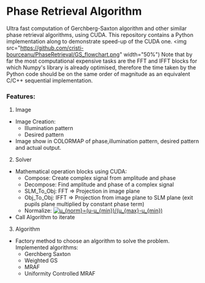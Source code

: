 # Phase Retrieval Algorithm

Ultra fast computation of Gerchberg-Saxton algorithm and other similar phase retrieval algorithms, using CUDA. This repository contains a Python implementation along to demonstrate speed-up of the CUDA one.
<img src="https://github.com/cristi-bourceanu/PhaseRetrieval/GS_flowchart.png" width="50%")
Note that by far the most computational expensive tasks are the FFT and IFFT blocks for which Numpy's library is already optimised, therefore the time taken by the Python code should be on the same order of magnitude as an equivalent C/C++ sequential implementation.
### Features:
1. Image
- Image Creation:
  - Illumination pattern
  - Desired pattern
- Image show in COLORMAP of phase,illumination pattern, desired pattern and actual output.
2. Solver
- Mathematical operation blocks using CUDA:
  - Compose: Create complex signal from amplitude and phase
  - Decompose: Find amplitude and phase of a complex signal
  - SLM_To_Obj: FFT => Projection in image plane
  - Obj_To_Obj: IFFT => Projection from image plane to SLM plane (exit pupils plane multiplied by constant phase term)
  - Normalize: <a href="https://www.codecogs.com/eqnedit.php?latex=u_{norm}=(u-u_{min})/(u_{max}-u_{min})" target="_blank"><img src="https://latex.codecogs.com/gif.latex?u_{norm}=(u-u_{min})/(u_{max}-u_{min})" title="u_{norm}=(u-u_{min})/(u_{max}-u_{min})" /></a>
- Call Algorithm to iterate
3. Algorithm
- Factory method to choose an algorithm to solve the problem. Implemented algorithms:
  - Gerchberg Saxton
  - Weighted GS
  - MRAF
  - Uniformity Controlled MRAF
